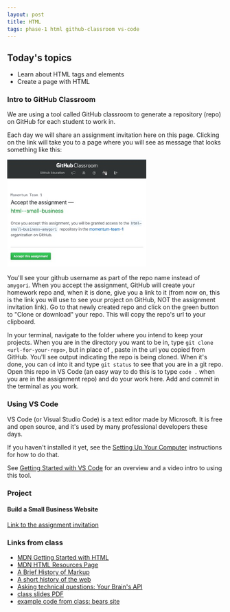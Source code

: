 ```yaml
---
layout: post
title: HTML
tags: phase-1 html github-classroom vs-code
---
```


## Today's topics

- Learn about HTML tags and elements
- Create a page with HTML

### Intro to GitHub Classroom

We are using a tool called GitHub classroom to generate a repository (repo) on GitHub for each student to work in.

Each day we will share an assignment invitation here on this page. Clicking on the link will take you to a page where you will see as message that looks something like this:

![](../assets/img/gh-classroom-screenshot.jpg)

You'll see your github username as part of the repo name instead of `amygori`. When you accept the assignment, GitHub will create your homework repo and, when it is done, give you a link to it (from now on, this is the link you will use to see your project on GitHub, NOT the assignment invitation link). Go to that newly created repo and click on the green button to "Clone or download" your repo. This will copy the repo's url to your clipboard.

In your terminal, navigate to the folder where you intend to keep your projects. When you are in the directory you want to be in, type `git clone <url-for-your-repo>`, but in place of <url-for-your-repo>, paste in the url you copied from GitHub. You'll see output indicating the repo is being cloned. When it's done, you can `cd` into it and type `git status` to see that you are in a git repo. Open this repo in VS Code (an easy way to do this is to type `code .` when you are in the assignment repo) and do your work here. Add and commit in the terminal as you work.

### Using VS Code

VS Code (or Visual Studio Code) is a text editor made by Microsoft. It is free and open source, and it's used by many professional developers these days.

If you haven't installed it yet, see the [Setting Up Your Computer](https://github.com/momentumlearn/student-resources/blob/master/articles/setup.md) instructions for how to do that.


See [Getting Started with VS Code](https://code.visualstudio.com/docs/introvideos/basics) for an overview and a video intro to using this tool.

### Project
#### Build a Small Business Website

[Link to the assignment invitation](https://classroom.github.com/a/iB8zHVIu)

### Links from class

- [MDN Getting Started with HTML](https://developer.mozilla.org/en-US/docs/Learn/HTML/Introduction_to_HTML/Getting_started)
- [MDN HTML Resources Page](https://developer.mozilla.org/en-US/docs/Web/HTML)
- [A Brief History of Markup](https://alistapart.com/article/a-brief-history-of-markup/)
- [A short history of the web](https://docs.google.com/document/d/17lCHxlyLCVi8glSnkfwlIbs4oCLHEQTAIWEBxXOI1ko/edit)
- [Asking technical questions: Your Brain's API](https://www.youtube.com/watch?v=hY14Er6JX2s)
- [class slides PDF](/slide-decks/html-slides.pdf)
- [example code from class: bears site](https://github.com/momentum-team-2/examples/tree/master/bears-html)

